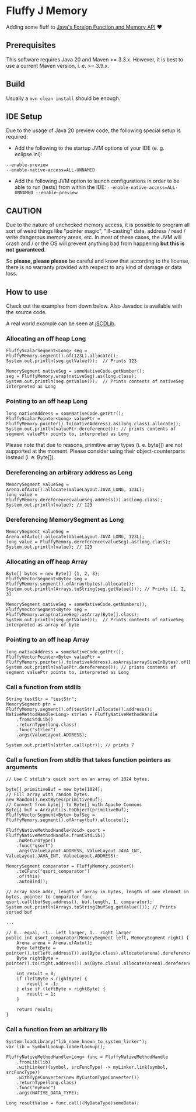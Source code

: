 # Fluffy J Memory
Adding some fluff to [Java's Foreign Function and Memory API](https://openjdk.org/jeps/424) ❤

## Prerequisites
This software requires Java 20 and Maven >= 3.3.x. However, it is best to use a current Maven version, i. e. >= 3.9.x.

## Build
Usually a `mvn clean install` should be enough.

## IDE Setup
Due to the usage of Java 20 preview code, the following special setup is required:  
* Add the following to the startup JVM options of your IDE (e. g. eclipse.ini):

```
--enable-preview
--enable-native-access=ALL-UNNAMED
```
* Add the following JVM option to launch configurations in order to be able to run (tests) from within the IDE:
```--enable-native-access=ALL-UNNAMED --enable-preview```

## CAUTION
Due to the nature of unchecked memory access, it is possible to program all sort of weird things like "pointer magic", "ill-casting" data, address / read / write dangerous memory areas, etc. In most of these cases, the JVM will crash and / or the OS will prevent anything bad from happening **but this is not guaranteed**.  
  
So **please, please please** be careful and know that according to the license, there is no warranty provided with respect to any kind of damage or data loss.

## How to use
Check out the examples from down below. Also Javadoc is available with the source code.  
  
A real world example can be seen at [jSCDLib](https://github.com/itemis/jscdlib).

### Allocating an off heap Long

```
FluffyScalarSegment<Long> seg = FluffyMemory.segment().of(123L).allocate();
System.out.println(seg.getValue());  // Prints 123
  
MemorySegment nativeSeg = someNativeCode.getNumber();
seg = FluffyMemory.wrap(nativeSeg).as(long.class);
System.out.println(seg.getValue());  // Prints contents of nativeSeg interpreted as Long
```

### Pointing to an off heap Long

```
long nativeAddress = someNativeCode.getPtr();
FluffyScalarPointer<Long> valuePtr = FluffyMemory.pointer().to(nativeAddress).as(long.class).allocate();
System.out.println(valuePtr.dereference()); // prints contents of segment valuePtr points to, interpreted as Long
```
  
Please note that due to reasons, primitive array types (i. e. byte[]) are not supported at the moment. Please consider using their object-counterparts instead (i. e. Byte[]).

### Dereferencing an arbitrary address as Long
  
```
MemorySegment valueSeg = Arena.ofAuto().allocate(ValueLayout.JAVA_LONG, 123L);
long value = FluffyMemory.dereference(valueSeg.address()).as(long.class);
System.out.println(value); // 123
```

### Dereferencing MemorySegment as Long
  
```
MemorySegment valueSeg = Arena.ofAuto().allocate(ValueLayout.JAVA_LONG, 123L);
long value = FluffyMemory.dereference(valueSeg).as(long.class);
System.out.println(value); // 123
```

### Allocating an off heap Array

```
Byte[] bytes = new Byte[] {1, 2, 3};
FluffyVectorSegment<Byte> seg = FluffyMemory.segment().ofArray(bytes).allocate();
System.out.println(Arrays.toString(seg.getValue())); // Prints [1, 2, 3]
  
MemorySegment nativeSeg = someNativeCode.getNumbers();
FluffyVectorSegment<Byte> seg = FluffyMemory.wrap(nativeSeg).asArray(Byte[].class);
System.out.println(seg.getValue());  // Prints contents of nativeSeg interpreted as array of byte
```

### Pointing to an off heap Array

```
long nativeAddress = someNativeCode.getPtr();
FluffyVectorPointer<Byte> valuePtr = FluffyMemory.pointer().to(nativeAddress).asArray(arraySizeInBytes).of(Byte[].class).allocate();
System.out.println(valuePtr.dereference()); // prints contents of segment valuePtr points to, interpreted as Long
```

### Call a function from stdlib  
  
```
String testStr = "testStr";
MemorySegment ptr = FluffyMemory.segment().of(testStr).allocate().address();
NativeMethodHandle<Long> strlen = FluffyNativeMethodHandle
    .fromCStdLib()
    .returnType(long.class)
    .func("strlen")
    .args(ValueLayout.ADDRESS);
  
System.out.println(strlen.call(ptr)); // prints 7
```
  
### Call a function from stdlib that takes function pointers as arguments  
  
```
// Use C stdlib's quick sort on an array of 1024 bytes.
  
byte[] primitiveBuf = new byte[1024];
// Fill array with random bytes.
new Random().nextBytes(primitiveBuf);
// Convert from byte[] to Byte[] with Apache Commons
Byte[] buf = ArrayUtils.toObject(primitiveBuf);
FluffyVectorSegment<Byte> bufSeg = FluffyMemory.segment().ofArray(buf).allocate();
  
FluffyNativeMethodHandle<Void> qsort = FluffyNativeMethodHandle.fromCStdLib()
    .noReturnType()
    .func("qsort")
    .args(ValueLayout.ADDRESS, ValueLayout.JAVA_INT, ValueLayout.JAVA_INT, ValueLayout.ADDRESS);
  
MemorySegment comparator = FluffyMemory.pointer()
    .toCFunc("qsort_comparator")
    .of(this)
    .autoBind();
  
// array base addr, length of array in bytes, length of one element in bytes, pointer to comparator func
qsort.call(bufSeg.address(), buf.length, 1, comparator);
System.out.println(Arrays.toString(bufSeg.getValue())); // Prints sorted buf
  
...
  
// 0.. equal, -1.. left larger, 1.. right larger
public int qsort_comparator(MemorySegment left, MemorySegment right) {
    Arena arena = Arena.ofAuto();
    Byte leftByte = pointer().to(left.address()).as(Byte.class).allocate(arena).dereference();
    Byte rightByte = pointer().to(right.address()).as(Byte.class).allocate(arena).dereference();
        
    int result = 0;
    if (leftByte < rightByte) {
        result = -1;
    } else if (leftByte > rightByte) {
        result = 1;
    }
  
    return result;
}
```

### Call a function from an arbitrary lib  
  
```
System.loadLibrary("lib_name_known_to_system_linker");
var lib = SymbolLookup.loaderLookup();
  
FluffyNativeMethodHandle<Long> func = FluffyNativeMethodHandle
    .fromLib(lib)
    .withLinker((symbol, srcFuncType) -> myLinker.link(symbol, srcFuncType))
    .withTypeConverter(new MyCustomTypeConverter())
    .returnType(long.class)
    .func("myFunc")
    .args(NATIVE_DATA_TYPE);
  
Long resultValue = func.call((MyDataType)someData);
```
